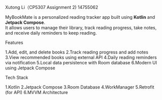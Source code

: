 Xutong Li（CP5307 Assignment 2) 14755062

MyBookMate is a personalized reading tracker app built using **Kotlin** and **Jetpack Compose**.  
It allows users to manage their library, track reading progress, take notes, and receive daily reminders to keep reading.

 Features

1.Add, edit, and delete books
2.Track reading progress and add notes
3.View recommended books using external API
4.Daily reading reminders via notification
5.Local data persistence with Room database
6.Modern UI using Jetpack Compose

Tech Stack

1.Kotlin
2.Jetpack Compose
3.Room Database
4.WorkManager
5.Retrofit (for API)
6.MVVM Architecture



